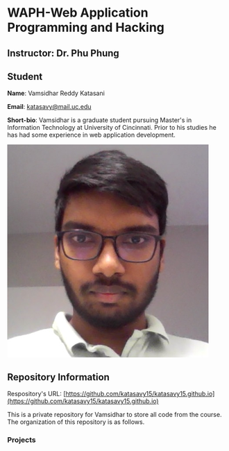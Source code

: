 # WAPH-Web Application Programming and Hacking

## Instructor: Dr. Phu Phung

## Student

**Name**: Vamsidhar Reddy Katasani

**Email**: katasavy@mail.uc.edu

**Short-bio**: Vamsidhar is a graduate student pursuing Master's in Information Technology at University of Cincinnati. Prior to his studies he has had some experience in web application development.

![Vamsidhar's headshot](/images/Mine.jpg)

## Repository Information

Respository's URL: [https://github.com/katasavy15/katasavy15.github.io](https://github.com/katasavy15/katasavy15.github.io)

This is a private repository for Vamsidhar to store all code from the course. The organization of this repository is as follows.

### Projects


